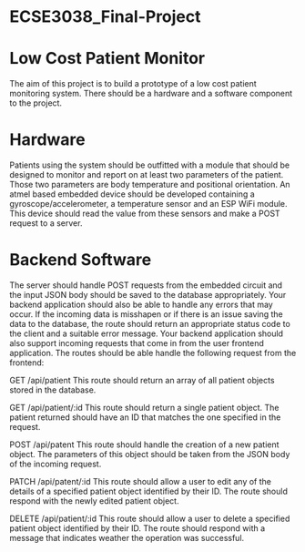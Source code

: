 # ECSE3038_Final-Project
# Low Cost Patient Monitor
  The aim of this project is to build a prototype of a low cost patient monitoring system. There should be a hardware and a software component to the project.

# Hardware
  Patients using the system should be outfitted with a module that should be designed to monitor and report on at least two parameters of the patient. Those two parameters are     body temperature and positional orientation.
  An atmel based embedded device should be developed containing a gyroscope/accelerometer, a temperature sensor and an ESP WiFi module. This device should read the value from     these sensors and make a POST request to a server.

# Backend Software
  The server should handle POST requests from the embedded circuit and the input JSON body should be saved to the database appropriately. Your backend application should also be   able to handle any errors that may occur. If the incoming data is misshapen or if there is an issue saving the data to the database, the route should return an appropriate       status code to the client and a suitable error message. Your backend application should also support incoming requests that come in from the user frontend application. The       routes should be able handle the following request from the frontend:

GET /api/patient
This route should return an array of all patient objects stored in the database.

GET /api/patient/:id
This route should return a single patient object. The patient returned should have an ID that matches the one specified in the request.

POST /api/patent
This route should handle the creation of a new patient object. The parameters of this object should be taken from the JSON body of the incoming request.

PATCH /api/patent/:id
This route should allow a user to edit any of the details of a specified patient object identified by their ID. The route should respond with the newly edited patient object.

DELETE /api/patient/:id
This route should allow a user to delete a specified patient object identified by their ID. The route should respond with a message that indicates weather the operation was successful.

